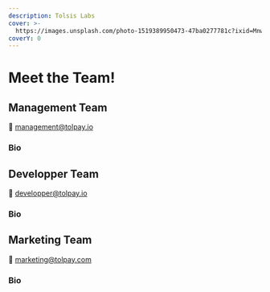 ```yaml
---
description: Tolsis Labs
cover: >-
  https://images.unsplash.com/photo-1519389950473-47ba0277781c?ixid=MnwxMjA3fDB8MHxwaG90by1wYWdlfHx8fGVufDB8fHx8&ixlib=rb-1.2.1&auto=format&fit=crop&w=2970&q=80
coverY: 0
---
```


# Meet the Team!

## Management Team

👋 management@tolpay.io

### Bio

## Developper Team

👋 developper@tolpay.io

### Bio

## Marketing Team

👋 marketing@tolpay.com

### Bio
